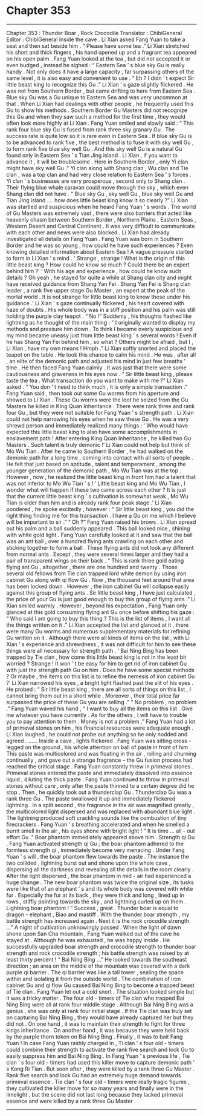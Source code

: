 
# Chapter 353


---

Chapter 353 : Thunder Boar , Rock Crocodile
Translator :
ChibiGeneral
Editor :
ChibiGeneral
Inside the cave .
Li Xian asked Fang Yuan to take a seat and then sat beside him .
“ Please have some tea .” Li Xian stretched his short and thick fingers , his hand opened up and a fragrant tea appeared on his open palm .
Fang Yuan looked at the tea , but did not accepted it or even budged , instead he sighed : “ Eastern Sea ’ s blue sky Gu is really handy . Not only does it have a large capacity , far surpassing others of the same level , it is also easy and convenient to use .
“ Eh ? I didn ’ t expect Sir little beast king to recognize this Gu .” Li Xian ’ s gaze slightly flickered .
He was not from Southern Border , but came drifting to here from Eastern Sea . Blue sky Gu was a Gu unique to Eastern Sea and was very uncommon at that .
When Li Xian had dealings with other people , he frequently used this Gu to show his methods .
Southern Border Gu Masters did not recognize this Gu and when they saw such a method for the first time , they would often look more highly at Li Xian .
Fang Yuan smiled and slowly said : ” This rank four blue sky Gu is fused from rank three sky granary Gu . The success rate is quite low so it is rare even in Eastern Sea . If blue sky Gu is to be advanced to rank five , the best method is to fuse it with sky well Gu , to form rank five blue sky well Gu . And this sky well Gu is a natural Gu found only in Eastern Sea ’ s Tian Jing island . Li Xian , if you want to advance it , it will be troublesome . Here in Southern Border , only Yi clan might have sky well Gu .”
Yi clan along with Shang clan , Wu clan and Tie clan , was a top clan and had very close relation to Eastern Sea ’ s forces . Yi clan ’ s businesses are very prosperous , second only to Shang clan . Their flying blue whale caravan could move through the sky , which even Shang clan did not have .
“ Blue sky Gu , sky well Gu , blue sky well Gu and Tian Jing island …. how does little beast king know it so clearly ?” Li Xian was startled and suspicious when he heard Fang Yuan ’ s words .
The world of Gu Masters was extremely vast , there were also barriers that acted like heavenly chasm between Southern Border , Northern Plains , Eastern Seas , Western Desert and Central Continent . It was very difficult to communicate with each other and news were also blocked .
Li Xian had already investigated all details on Fang Yuan . Fang Yuan was born in Southern Border and he was so young , how could he have such experiences ? Even knowing detailed information about Eastern Sea !
A vague pressure started to form in Li Xian ’ s mind .
‘ Strange , strange ! What is the origin of this little beast king ? How could he know so much ? Could there be an expert behind him ?’
‘ With his age and experience , how could he know such details ? Oh yeah , he stayed for quite a while at Shang clan city and might have received guidance from Shang Yan Fei . Shang Yan Fei is Shang clan leader , a rank five upper stage Gu Master , an expert at the peak of the mortal world . It is not strange for little beast king to know these under his guidance .’
Li Xian ’ s gaze continually flickered , his heart covered with haze of doubts . His whole body was in a stiff position and his palm was still holding the purple clay teapot .
“ No !” Suddenly , his thoughts flashed like lightning as he thought of the main thing : “ I originally wanted to display my methods and pressure him down . To think I became overly suspicious and my mind became uneasy just from little beast king ’ s several words ! Even if he has Shang Yan Fei behind him , so what ? Others might be afraid , but I , Li Xian , have my own means ! Hmph .”
Li Xian softly snorted and placed the teapot on the table . He took this chance to calm his mind .
He was , after all , an elite of the demonic path and adjusted his mind in just few breaths ’ time . He then faced Fang Yuan calmly .
It was just that there were some cautiousness and graveness in his eyes now .
“ Sir little beast king , please taste the tea . What transaction do you want to make with me ?” Li Xian asked .
“ You don ’ t need to think much , it is only a simple transaction .” Fang Yuan said , then took out some Gu worms from his aperture and showed to Li Xian .
These Gu worms were the loot he seized from the Gu Masters he killed in King Quan Inheritance .
There were rank three and rank four Gu , but they were not suitable for Fang Yuan ’ s strength path .
Li Xian could not help narrowing his eyes when he saw these Gu .
He was a very shrewd person and immediately realized many things : ‘ Who would have expected this little beast king to also have some accomplishments in enslavement path ! After entering King Quan Inheritance , he killed two Gu Masters . Such talent is truly demonic !’
Li Xian could not help but think of Mo Wu Tian .
After he came to Southern Border , he had walked on the demonic path for a long time , coming into contact with all sorts of people . He felt that just based on aptitude , talent and temperament , among the younger generation of the demonic path , Mo Wu Tian was at the top .
However , now , he realized the little beast king in front him had a talent that was not inferior to Mo Wu Tian ’ s !
‘ Little beast king and Mo Wu Tian , I wonder what will happen if these two came across each other ? It is just that the current little beast king ’ s cultivation is somewhat weak , Mo Wu Tian is older than him and is already rank four peak stage .’
Li Xian pondered , he spoke excitedly , however : “ Sir little beast king , you did the right thing finding me for this transaction . I have a Gu on me which I believe will be important to sir .”
“ Oh ?” Fang Yuan raised his brows .
Li Xian spread out his palm and a ball suddenly appeared .
This ball looked nice , shining with white gold light . Fang Yuan carefully looked at it and saw that the ball was an ant ball ; over a hundred flying ants crawling on each other and sticking together to form a ball .
These flying ants did not look any different from normal ants .
Except , they were several times larger and they had a pair of transparent wings on their back .
“ This is rank three gold eating flying ant Gu , altogether , there are one hundred and twenty . Those several old fellows from Tie clan trapped lord white demon by using iron cabinet Gu along with qi flow Gu . Now , the thousand feet around that area has been locked down . However , the iron cabinet Gu will collapse easily against this group of flying ants . Sir little beast king , I have just calculated , the price of your Gu is just good enough to buy this group of flying ants .” Li Xian smiled warmly .
However , beyond his expectation , Fang Yuan only glanced at this gold consuming flying ant Gu once before shifting his gaze : “ Who said I am going to buy this thing ? This is the list of items , I want all the things written on it .”
Li Xian accepted the list and glanced at it , there were many Gu worms and numerous supplementary materials for refining Gu written on it .
Although there were all kinds of items on the list , with Li Xian ’ s experience and shrewdness , it was not difficult for him to see these things were all necessary for strength path .
‘ Bai Ning Bing has been trapped by Tie clan , how come this little beast king is not in the least bit worried ? Strange ! It won ’ t be easy for him to get rid of iron cabinet Gu with just the strength path Gu on him . Does he have some special methods ? Or maybe , the items on this list is to refine the nemesis of iron cabinet Gu ?’
Li Xian narrowed his eyes , a bright light flashed past the slit of his eyes . He probed : “ Sir little beast king , there are all sorts of things on this list , I cannot bring them out in a short while . Moreover , their total price far surpassed the price of these Gu you are selling .”
“ No problem , no problem .” Fang Yuan waved his hand , “ I want to buy all the items on this list . Give me whatever you have currently . As for the others , I will have to trouble you to pay attention to them . Money is not a problem .”
Fang Yuan had a lot of primeval stones on him , his financial resources were adequate enough .
Li Xian laughed , he could not probe out anything so he only nodded and agreed .
……
Inside a cave , lights flickered .
Fang Yuan was sitting cross - legged on the ground , his whole attention on ball of paste in front of him .
This paste was multicolored and was floating in the air , rolling and churning continually , and gave out a strange fragrance – the Gu fusion process had reached the critical stage .
Fang Yuan constantly threw in primeval stones .
Primeval stones entered the paste and immediately dissolved into essence liquid , diluting the thick paste .
Fang Yuan continued to throw in primeval stones without care , only after the paste thinned to a certain degree did he stop .
Then , he quickly took out a thunderclap Gu .
Thunderclap Gu was a rank three Gu . The paste swallowed it up and immediately flickered lightning .
In a split second , the fragrance in the air was magnified greatly , the multicolored light dispersed and was replaced with abundant blue light . The lightning produced soft crackling sounds like the combustion of tiny firecrackers .
Fang Yuan ’ s breathing accelerated and when he smelled a burnt smell in the air , his eyes shone with bright light !
“ It is time … all - out effort Gu .”
Boar phantom immediately appeared above him .
Strength qi Gu .
Fang Yuan activated strength qi Gu ; the boar phantom adhered to the formless strength qi , immediately become very menacing .
Under Fang Yuan ’ s will , the boar phantom flew towards the paste .
The instance the two collided , lightning burst out and shone upon the whole cave , dispersing all the darkness and revealing all the details in the room clearly .
After the light dispersed , the boar phantom in mid - air had experienced a huge change .
The new boar phantom was twice the original size , its tusks were like that of an elephant ’ s and its whole body was covered with white fur . Especially the fur at its back , they were thick and long , lined up in rows , stiffly pointing towards the sky , and lightning curled up on them .
Lightning boar phantom !
“ Success , great . Thunder boar is equal to dragon - elephant , Biao and mastiff . With the thunder boar strength , my battle strength has increased again . Next it is the rock crocodile strength …”
A night of cultivation unknowingly passed .
When the light of dawn shone upon San Cha mountain , Fang Yuan walked out of the cave he stayed at .
Although he was exhausted , he was happy inside . He successfully upgraded boar strength and crocodile strength to thunder boar strength and rock crocodile strength ; his battle strength was raised by at least thirty percent !
“ Bai Ning Bing …” He looked towards the southeast direction ; an area on the middle of the mountain was covered with a dark purple qi barrier .
The qi barrier was like a tall tower , sealing the space within and isolating it from the outside world .
The combination of iron cabinet Gu and qi flow Gu caused Bai Ning Bing to become a trapped beast of Tie clan .
Fang Yuan let out a cold snort .
The situation looked simple but it was a tricky matter .
The four old - timers of Tie clan who trapped Bai Ning Bing were all at rank four middle stage . Although Bai Ning Bing was a genius , she was only at rank four initial stage .
If the Tie clan was truly set on capturing Bai Ning Bing , they would have already captured her but they did not .
On one hand , it was to maintain their strength to fight for three kings inheritance .
On another hand , it was because they were held back by the purple thorn token on Bai Ning Bing .
Finally , it was to bait Fang Yuan !
In case Fang Yuan rashly charged in , Ti clan ’ s four old - timers could combine their strength to activate the rank five search and lock Gu to easily suppress him and Bai Ning Bing .
In Fang Yuan ’ s previous life , Tie clan ’ s four old - timers had used this killer move to capture demonic path ’ s Kong Ri Tian . But soon after , they were killed by a rank three Gu Master .
Rank five search and lock Gu had an extremely huge demand towards primeval essence . Tie clan ’ s four old - timers were really tragic figures , they cultivated the killer move for so many years and finally were in the limelight , but the scene did not last long because they lacked primeval essence and were killed by a rank three Gu Master .

---

